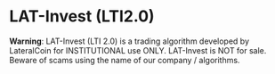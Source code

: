 # LAT-Invest (LTI2.0)
**Warning**: LAT-Invest (LTI 2.0) is a trading algorithm developed by LateralCoin for INSTITUTIONAL use ONLY. LAT-Invest is NOT for sale. Beware of scams using the name of our company / algorithms. 

